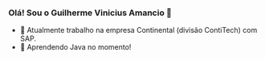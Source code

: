 ### Olá! Sou o Guilherme Vinicius Amancio 👋

- 🔭 Atualmente trabalho na empresa Continental (divisão ContiTech) com SAP.
- 🌱 Aprendendo Java no momento!


